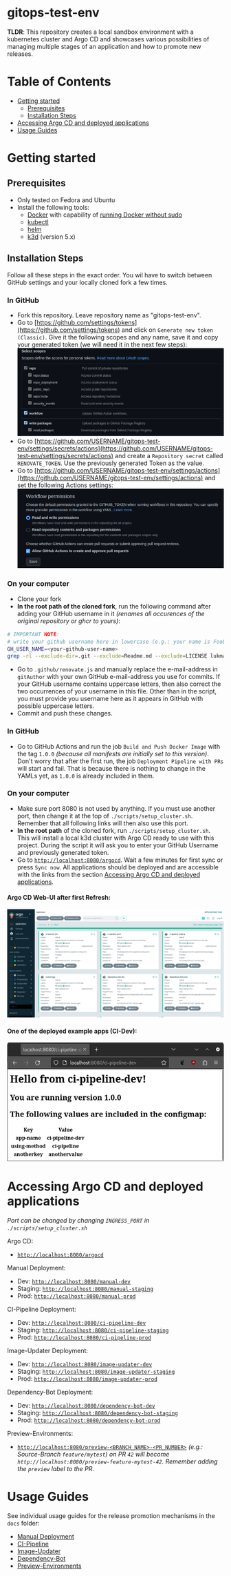 gitops-test-env
=========

**TLDR**: This repository creates a local sandbox environment with a kubernetes cluster and Argo CD and showcases various possibilities of managing multiple stages of an application and how to promote new releases.

Table of Contents
=================

* [Getting started](#getting-started)
  * [Prerequisites](#prerequisites)
  * [Installation Steps](#installation-steps)
* [Accessing Argo CD and deployed applications](#accessing-argo-cd-and-deployed-applications)
* [Usage Guides](#usage-guides)


# Getting started

## Prerequisites
* Only tested on Fedora and Ubuntu
* Install the following tools:
  * [Docker](https://docs.docker.com/engine/install/) with capability of [running Docker without sudo](https://docs.docker.com/engine/install/linux-postinstall/#manage-docker-as-a-non-root-user)
  * [kubectl](https://kubernetes.io/docs/tasks/tools/install-kubectl-linux/#install-kubectl-on-linux)
  * [helm](https://helm.sh/docs/intro/install/)
  * [k3d](https://k3d.io/v5.4.8/#installation) (version 5.x)

## Installation Steps
Follow all these steps in the exact order. You wil have to switch between GitHub settings and your locally cloned
fork a few times.

### In GitHub
* Fork this repository. Leave repository name as "gitops-test-env".
* Go to [https://github.com/settings/tokens](https://github.com/settings/tokens) and click on `Generate new token (Classic)`. Give it the following scopes and any name, save it and copy your generated token (we will need it in the next few steps):
![gh_token_scopes.png](docs/pics/gh_token_scopes.png)
* Go to [https://github.com/USERNAME/gitops-test-env/settings/secrets/actions](https://github.com/USERNAME/gitops-test-env/settings/secrets/actions) and create a `Repository secret` called `RENOVATE_TOKEN`. Use the previously generated Token as the value.
* Go to [https://github.com/USERNAME/gitops-test-env/settings/actions](https://github.com/USERNAME/gitops-test-env/settings/actions) and set the following Actions settings:
![gh_actions_settings.png](docs/pics/gh_actions_settings.png)

### On your computer
* Clone your fork
* **In the root path of the cloned fork**, run the following command after adding your GitHub username in it _(renames all occurences of the original repository or ghcr to yours)_:
```bash
# IMPORTANT NOTE:
# write your github username here in lowercase (e.g.: your name is FooBar, then type in GH_USER_NAME=foobar)
GH_USER_NAME=<your-github-user-name>
grep -rl --exclude-dir=.git --exclude=Readme.md --exclude=LICENSE lukma99 . | xargs sed -i "s/lukma99/${GH_USER_NAME}/g"
```
* Go to `.github/renovate.js` and manually replace the e-mail-address in `gitAuthor` with your own GitHub e-mail-address you use for commits. If your GitHub username contains uppercase letters, then also correct the two occurrences of your username in this file. Other than in the script, you must provide you username here as it appears in GitHub with possible uppercase letters.
* Commit and push these changes.

### In GitHub
* Go to GitHub Actions and run the job `Build and Push Docker Image` with the tag `1.0.0` _(because all manifests are initially
  set to this version)_. Don't worry that after the first run, the job `Deployment Pipeline with PRs` will start and fail. That is because there is nothing to change in the YAMLs yet, as `1.0.0` is already included in them.

### On your computer
* Make sure port 8080 is not used by anything. If you must use another port, then change it at the top of `./scripts/setup_cluster.sh`. Remember that all following links will then also use this port.
* **In the root path** of the cloned fork, run `./scripts/setup_cluster.sh`. This will install a local k3d cluster with Argo CD ready to use with this project. During the script it will ask you to enter your GitHub Username and previously generated token.
* Go to [`http://localhost:8080/argocd`](http://localhost:8080/argocd). Wait a few minutes for first sync or press `Sync now`. All applications should be deployed and are accessible with the links from the section [Accessing Argo CD and deployed applications](#accessing-argo-cd-and-deployed-applications).

#### Argo CD Web-UI after first Refresh:
![argo-web-ui.png](docs/pics/argo-web-ui.png)
#### One of the deployed example apps (CI-Dev):
![example-app.png](docs/pics/example-app.png)

# Accessing Argo CD and deployed applications
_Port can be changed by changing `INGRESS_PORT` in `./scripts/setup_cluster.sh`_

Argo CD:
* [`http://localhost:8080/argocd`](http://localhost:8080/argocd)

Manual Deployment:
* Dev: [`http://localhost:8080/manual-dev`](http://localhost:8080/manual-dev)
* Staging: [`http://localhost:8080/manual-staging`](http://localhost:8080/manual-staging)
* Prod: [`http://localhost:8080/manual-prod`](http://localhost:8080/manual-prod)


CI-Pipeline Deployment:
* Dev: [`http://localhost:8080/ci-pipeline-dev`](http://localhost:8080/ci-pipeline-dev)
* Staging: [`http://localhost:8080/ci-pipeline-staging`](http://localhost:8080/ci-pipeline-staging)
* Prod: [`http://localhost:8080/ci-pipeline-prod`](http://localhost:8080/ci-pipeline-prod)


Image-Updater Deployment:
* Dev: [`http://localhost:8080/image-updater-dev`](http://localhost:8080/image-updater-dev)
* Staging: [`http://localhost:8080/image-updater-staging`](http://localhost:8080/image-updater-staging)
* Prod: [`http://localhost:8080/image-updater-prod`](http://localhost:8080/image-updater-prod)


Dependency-Bot Deployment:
* Dev: [`http://localhost:8080/dependency-bot-dev`](http://localhost:8080/dependency-bot-dev)
* Staging: [`http://localhost:8080/dependency-bot-staging`](http://localhost:8080/dependency-bot-staging)
* Prod: [`http://localhost:8080/dependency-bot-prod`](http://localhost:8080/dependency-bot-prod)


Preview-Environments:
* [`http://localhost:8080/preview-<BRANCH_NAME>-<PR_NUMBER>`](http://localhost:8080/preview-<BRANCH_NAME>-<PR_NUMBER>) 
_(e.g.: Source-Branch `feature/mytest`) on PR `42` will become `http://localhost:8080/preview-feature-mytest-42`.
Remember adding the `preview` label to the PR._


# Usage Guides
See individual usage guides for the release promotion mechanisms in the `docs` folder:
* [Manual Deployment](docs/01_manual.md)
* [CI-Pipeline](docs/02_ci-pipeline.md)
* [Image-Updater](docs/03_image-updater.md)
* [Dependency-Bot](docs/04_renovate-bot.md)
* [Preview-Environments](docs/05_preview-environments.md)
